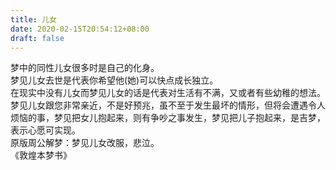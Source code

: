 ```yaml
---
title: 儿女
date: 2020-02-15T20:54:12+08:00
draft: false
---
```


梦中的同性儿女很多时是自己的化身。<br>
梦见儿女去世是代表你希望他(她)可以快点成长独立。<br>
在现实中没有儿女而梦见儿女的话是代表对生活有不满，又或者有些幼稚的想法。<br>
梦见儿女跟您非常亲近，不是好预兆，虽不至于发生最坏的情形，但将会遭遇令人烦恼的事，梦见把女儿抱起来，则有争吵之事发生，梦见把儿子抱起来，是吉梦，表示心愿可实现。<br>
原版周公解梦：梦见儿女改服，悲泣。<br>
《敦煌本梦书》